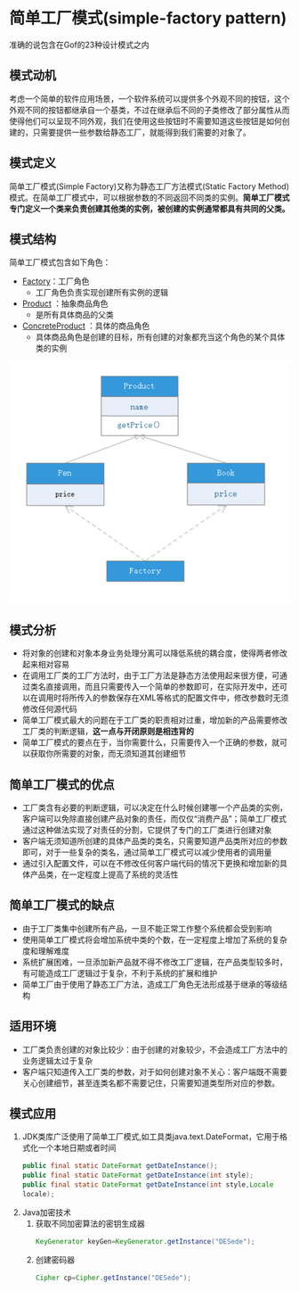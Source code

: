 # 简单工厂模式(simple-factory pattern)
准确的说包含在Gof的23种设计模式之内
## 模式动机
考虑一个简单的软件应用场景，一个软件系统可以提供多个外观不同的按钮，这个外观不同的按钮都继承自一个基类，不过在继承后不同的子类修改了部分属性从而使得他们可以呈现不同外观，我们在使用这些按钮时不需要知道这些按钮是如何创建的，只需要提供一些参数给静态工厂，就能得到我们需要的对象了。

## 模式定义
简单工厂模式(Simple Factory)又称为静态工厂方法模式(Static Factory Method)模式。在简单工厂模式中，可以根据参数的不同返回不同类的实例。**简单工厂模式专门定义一个类来负责创建其他类的实例，被创建的实例通常都具有共同的父类。**

## 模式结构
简单工厂模式包含如下角色：
- [Factory](factory.java)：工厂角色
    - 工厂角色负责实现创建所有实例的逻辑
- [Product](Product.java) ：抽象商品角色
    - 是所有具体商品的父类
- [ConcreteProduct](Pen.java) ：具体的商品角色
    - 具体商品角色是创建的目标，所有创建的对象都充当这个角色的某个具体类的实例

![](simple-factory.png)

## 模式分析
- 将对象的创建和对象本身业务处理分离可以降低系统的耦合度，使得两者修改起来相对容易
- 在调用工厂类的工厂方法时，由于工厂方法是静态方法使用起来很方便，可通过类名直接调用，而且只需要传入一个简单的参数即可，在实际开发中，还可以在调用时将所传入的参数保存在XML等格式的配置文件中，修改参数时无须修改任何源代码
- 简单工厂模式最大的问题在于工厂类的职责相对过重，增加新的产品需要修改工厂类的判断逻辑，**这一点与开闭原则是相违背的**
- 简单工厂模式的要点在于，当你需要什么，只需要传入一个正确的参数，就可以获取你所需要的对象，而无须知道其创建细节

## 简单工厂模式的优点
- 工厂类含有必要的判断逻辑，可以决定在什么时候创建哪一个产品类的实例，客户端可以免除直接创建产品对象的责任，而仅仅“消费产品”；简单工厂模式通过这种做法实现了对责任的分割，它提供了专门的工厂类进行创建对象
- 客户端无须知道所创建的具体产品类的类名，只需要知道产品类所对应的参数即可，对于一些复杂的类名，通过简单工厂模式可以减少使用者的调用量
- 通过引入配置文件，可以在不修改任何客户端代码的情况下更换和增加新的具体产品类，在一定程度上提高了系统的灵活性

## 简单工厂模式的缺点
- 由于工厂类集中创建所有产品，一旦不能正常工作整个系统都会受到影响
- 使用简单工厂模式将会增加系统中类的个数，在一定程度上增加了系统的复杂度和理解难度
- 系统扩展困难，一旦添加新产品就不得不修改工厂逻辑，在产品类型较多时，有可能造成工厂逻辑过于复杂，不利于系统的扩展和维护
- 简单工厂由于使用了静态工厂方法，造成工厂角色无法形成基于继承的等级结构

## 适用环境
- 工厂类负责创建的对象比较少：由于创建的对象较少，不会造成工厂方法中的业务逻辑太过于复杂
- 客户端只知道传入工厂类的参数，对于如何创建对象不关心：客户端既不需要关心创建细节，甚至连类名都不需要记住，只需要知道类型所对应的参数。

## 模式应用
1. JDK类库广泛使用了简单工厂模式,如工具类java.text.DateFormat，它用于格式化一个本地日期或者时间
    ```java
    public final static DateFormat getDateInstance();
    public final static DateFormat getDateInstance(int style);
    public final static DateFormat getDateInstance(int style,Locale
    locale);
    ```
2. Java加密技术
    1. 获取不同加密算法的密钥生成器
        ```java
        KeyGenerator keyGen=KeyGenerator.getInstance("DESede");
        ```
    2. 创建密码器
        ```java
        Cipher cp=Cipher.getInstance("DESede");
        ```
